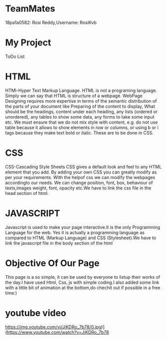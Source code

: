 # TeamMates
18pa1a0582: Rosi Reddy,Username: RosiKvb

# My Project
ToDo List

# HTML
HTMl-Hyper Text Markup Language. 
HTML is not a programing language. Simply we can say that HTML is structure of a webpage. WebPage Designing requires more expertise in terms of the semantic distribution of the parts of your document like Preparing of the content to display, What should be the headings, content under each heading, any lists (ordered or unordered), any tables to show some data, any forms to take some input etc.
We must ensure that we do not mix style with content, e.g. do not use table because it allows to show elements in row or columns, or using b or i tags because they make text bold or italic. These are to be done in CSS.

# CSS
CSS-Cascading Style Sheets
CSS gives a default look and feel to any HTML element that you add. By adding your own CSS you can greatly modify as per your requirements. With the helpof css we can modify the webpages accordingto our needs. We can change position, font, box, behaviour of texts,images weight, font, opacity etc.We have to link the css file in the head section of html.

# JAVASCRIPT
Javascript is used to make your page interactive.It is the only Programming Language for the web. Yes it is actually a programming language as compared to HTML (Markup Language) and CSS (Stylesheet).We have to link the javascript file in the body section of the html

# Objective Of Our Page
This page is a so simple, it can be used by everyone to listup their works of the day.I have used Html, Css, js with simple coding.I also added some link with a little bit of animation at the bottom,do chechit out if possible in a free time:)   
# youtube video
https://img.youtube.com/vi/JiKDRo_7b78/0.jpg)](https://www.youtube.com/watch?v=JiKDRo_7b78
